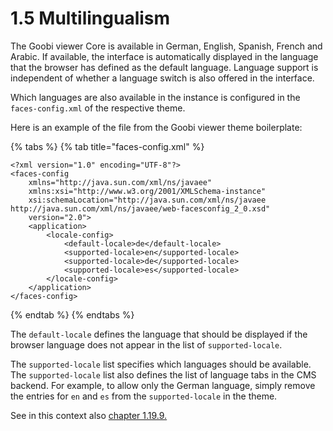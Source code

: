 # 1.5 Multilingualism

The Goobi viewer Core is available in German, English, Spanish, French and Arabic. If available, the interface is automatically displayed in the language that the browser has defined as the default language. Language support is independent of whether a language switch is also offered in the interface.&#x20;

Which languages are also available in the instance is configured in the `faces-config.xml` of the respective theme.&#x20;

Here is an example of the file from the Goobi viewer theme boilerplate:

{% tabs %}
{% tab title="faces-config.xml" %}
```markup
<?xml version="1.0" encoding="UTF-8"?>
<faces-config 
	xmlns="http://java.sun.com/xml/ns/javaee"
	xmlns:xsi="http://www.w3.org/2001/XMLSchema-instance"
	xsi:schemaLocation="http://java.sun.com/xml/ns/javaee http://java.sun.com/xml/ns/javaee/web-facesconfig_2_0.xsd"
	version="2.0">
	<application>
		<locale-config>
			<default-locale>de</default-locale>
			<supported-locale>en</supported-locale>			
			<supported-locale>de</supported-locale>			
			<supported-locale>es</supported-locale>			
		</locale-config>
	</application>
</faces-config>
```
{% endtab %}
{% endtabs %}

The `default-locale` defines the language that should be displayed if the browser language does not appear in the list of `supported-locale`.&#x20;

The `supported-locale` list specifies which languages should be available. The `supported-locale` list also defines the list of language tabs in the CMS backend. For example, to allow only the German language, simply remove the entries for `en` and `es` from the `supported-locale` in the theme.&#x20;

See in this context also [chapter 1.19.9.](../../conf/1/19/9.md)
